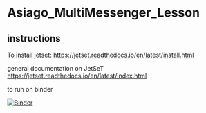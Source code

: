 # Asiago_MultiMessenger_Lesson



## instructions

To install jetset: https://jetset.readthedocs.io/en/latest/install.html


general documentation on JetSeT https://jetset.readthedocs.io/en/latest/index.html

to run on binder

[![Binder](https://mybinder.org/badge_logo.svg)](https://mybinder.org/v2/gh/andreatramacere/Asiago_MultiMessenger_Lesson/master)
